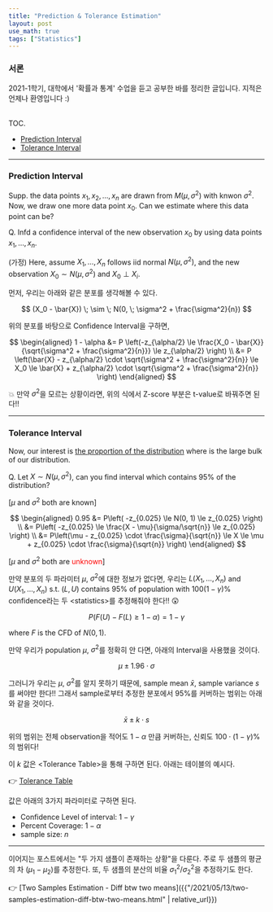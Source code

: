 ```yaml
---
title: "Prediction & Tolerance Estimation"
layout: post
use_math: true
tags: ["Statistics"]
---
```


### 서론
2021-1학기, 대학에서 '확률과 통계' 수업을 듣고 공부한 바를 정리한 글입니다. 지적은 언제나 환영입니다 :)

<br><span class="statement-title">TOC.</span><br>

- [Prediction Interval](#prediction-interval)
- [Tolerance Interval](#tolerance-interval)

<hr/>

### Prediction Interval

Supp. the data points $x_1, x_2, \dots, x_n$ are drawn from $M(\mu, \sigma^2)$ with knwon $\sigma^2$. Now, we draw one more data point $x_0$. Can we estimate where this data point can be?

Q. Infd a confidence interval of the new observation $x_0$ by using data points $x_1, \dots, x_n$.

(가정) Here, assume $X_1, \dots, X_n$ follows iid normal $N(\mu, \sigma^2)$, and the new observation $X_0 \sim N(\mu, \sigma^2)$ and $X_0 \perp X_i$.

먼저, 우리는 아래와 같은 분포를 생각해볼 수 있다.

$$
(X_0 - \bar{X}) \; \sim \; N(0, \; \sigma^2 + \frac{\sigma^2}{n})
$$

위의 분포를 바탕으로 Confidence Interval을 구하면,

$$
\begin{aligned}
1 - \alpha 
&= P \left(-z_{\alpha/2} \le \frac{X_0 - \bar{X}}{\sqrt{\sigma^2 + \frac{\sigma^2}{n}}} \le z_{\alpha/2} \right) \\
&= P \left(\bar{X} - z_{\alpha/2} \cdot \sqrt{\sigma^2 + \frac{\sigma^2}{n}} \le X_0  \le \bar{X} + z_{\alpha/2} \cdot \sqrt{\sigma^2 + \frac{\sigma^2}{n}} \right)
\end{aligned}
$$

💥 만약 $\sigma^2$을 모르는 상황이라면, 위의 식에서 Z-score 부분은 t-value로 바꿔주면 된다!!

<hr/>

### Tolerance Interval

Now, our interest is <u>the proportion of the distribution</u> where is the large bulk of our distribution.

Q. Let $X \sim N(\mu, \sigma^2)$, can you find interval which contains 95% of the distribution?

<div class="light-margin">

[$\mu$ and $\sigma^2$ both are known]

$$
\begin{aligned}
0.95
&= P\left( -z_{0.025} \le N(0, 1) \le z_{0.025} \right) \\
&= P\left( -z_{0.025} \le \frac{X - \mu}{\sigma/\sqrt{n}} \le z_{0.025} \right) \\
&= P\left(\mu - z_{0.025} \cdot \frac{\sigma}{\sqrt{n}} \le X \le \mu + z_{0.025} \cdot \frac{\sigma}{\sqrt{n}} \right)
\end{aligned}
$$

</div>

<div class="light-margin" markdown="1">

[$\mu$ and $\sigma^2$ both are <span style="color:red">unknown</span>]

만약 분포의 두 파라미터 $\mu$, $\sigma^2$에 대한 정보가 없다면, 우리는 <span class="half_HL">$L(X_1, \dots, X_n)$ and $U(X_1, \dots, X_n)$ s.t. $(L, U)$ contains 95% of population with $100(1-\gamma)\%$ confidence</span>라는 두 \<statistics\>를 추정해줘야 한다!! 😲

$$
P \left( F(U) - F(L) \ge 1 - \alpha \right) = 1 - \gamma
$$

where $F$ is the CFD of $N(0, 1)$.

만약 우리가 population $\mu$, $\sigma^2$를 정확히 안 다면, 아래의 Interval을 사용했을 것이다.

$$
\mu \pm 1.96 \cdot \sigma
$$

그러니가 우리는 $\mu$, $\sigma^2$를 알지 못하기 때문에, sample mean $\bar{x}$, sample variance $s$를 써야만 한다!! 그래서 sample로부터 추정한 분포에서 95%를 커버하는 범위는 아래와 같을 것이다.

$$
\bar{x} \pm k \cdot s
$$

위의 범위는 전체 observation을 적어도 $1-\alpha$ 만큼 커버하는, 신뢰도 $100\cdot(1-\gamma)\%$의 범위다!

이 $k$ 값은 \<Tolerance Table\>을 통해 구하면 된다. 아래는 테이블의 예시다.

👉 [Tolerance Table](http://www.bessegato.com.br/UFJF/resources/tolerance_table.pdf)

값은 아래의 3가지 파라미터로 구하면 된다. 

- Confidence Level of interval: $1-\gamma$
- Percent Coverage: $1-\alpha$
- sample size: $n$

</div>

<hr/>

이어지는 포스트에서는 "두 가지 샘플이 존재하는 상황"을 다룬다. 주로 두 샘플의 평균의 차 $(\mu_1 - \mu_2)$를 추정한다. 또, 두 샘플의 분산의 비율 $\sigma_1^2 / \sigma_2^2$을 추정하기도 한다.

👉 [Two Samples Estimation - Diff btw two means]({{"/2021/05/13/two-samples-estimation-diff-btw-two-means.html" | relative_url}})